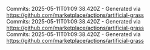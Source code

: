 Commits: 2025-05-11T01:09:38.420Z - Generated via https://github.com/marketplace/actions/artificial-grass
<br>
Commits: 2025-05-11T01:09:38.420Z - Generated via https://github.com/marketplace/actions/artificial-grass
<br>
Commits: 2025-05-11T01:09:38.420Z - Generated via https://github.com/marketplace/actions/artificial-grass
<br>
